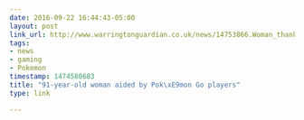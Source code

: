 ```yaml
---
date: 2016-09-22 16:44:43-05:00
layout: post
link_url: http://www.warringtonguardian.co.uk/news/14753866.Woman_thanks_Pokemon_Go_players_who_rushed_to_aid_91_year_old_mum/
tags:
- news
- gaming
- Pokemon
timestamp: 1474580683
title: "91-year-old woman aided by Pok\xE9mon Go players"
type: link

---
```

